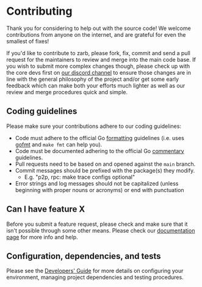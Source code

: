 # Contributing

Thank you for considering to help out with the source code! We welcome
contributions from anyone on the internet, and are grateful for even the
smallest of fixes!

If you'd like to contribute to zarb, please fork, fix, commit and send a
pull request for the maintainers to review and merge into the main code base. If
you wish to submit more complex changes though, please check up with the core
devs first on [our discord channel](https://discord.gg/zPqWqV85ch) to
ensure those changes are in line with the general philosophy of the project
and/or get some early feedback which can make both your efforts much lighter as
well as our review and merge procedures quick and simple.

## Coding guidelines

Please make sure your contributions adhere to our coding guidelines:

 * Code must adhere to the official Go
[formatting](https://golang.org/doc/effective_go.html#formatting) guidelines
(i.e. uses [gofmt](https://golang.org/cmd/gofmt/) and `make fmt` can help you).
 * Code must be documented adhering to the official Go
[commentary](https://golang.org/doc/effective_go.html#commentary) guidelines.
 * Pull requests need to be based on and opened against the `main` branch.
 * Commit messages should be prefixed with the package(s) they modify.
   * E.g. "p2p, rpc: make trace configs optional"
* Error strings and log messages should not be capitalized (unless beginning with proper nouns or acronyms) or end with
punctuation

## Can I have feature X

Before you submit a feature request, please check and make sure that it isn't
possible through some other means. Please check our
[documentation page](https://zarb.network/guide/learn-index.html) for more info
and help.

## Configuration, dependencies, and tests

Please see the [Developers' Guide](https://zarb.network/dev/dev-index.html)
for more details on configuring your environment, managing project dependencies
and testing procedures.
